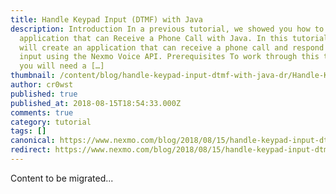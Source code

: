 ```yaml
---
title: Handle Keypad Input (DTMF) with Java
description: Introduction In a previous tutorial, we showed you how to create an
  application that can Receive a Phone Call with Java. In this tutorial, you
  will create an application that can receive a phone call and respond to user
  input using the Nexmo Voice API. Prerequisites To work through this tutorial,
  you will need a […]
thumbnail: /content/blog/handle-keypad-input-dtmf-with-java-dr/Handle-Keypad-Input-With-Java.png
author: cr0wst
published: true
published_at: 2018-08-15T18:54:33.000Z
comments: true
category: tutorial
tags: []
canonical: https://www.nexmo.com/blog/2018/08/15/handle-keypad-input-dtmf-with-java-dr
redirect: https://www.nexmo.com/blog/2018/08/15/handle-keypad-input-dtmf-with-java-dr
---
```


Content to be migrated...
